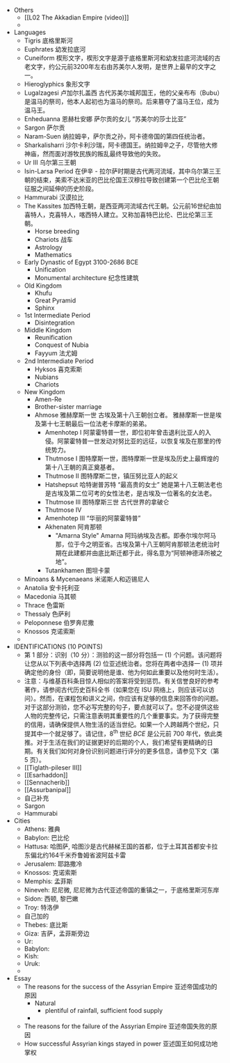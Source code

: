 - Others
	- [[L02 The Akkadian Empire (video)]]
	-
- Languages
	- Tigris 底格里斯河
	- Euphrates 幼发拉底河
	- Cuneiform 楔形文字，楔形文字是源于底格里斯河和幼发拉底河流域的古老文字，约公元前3200年左右由苏美尔人发明，是世界上最早的文字之一。
	- Hieroglyphics 象形文字
	- Lugalzagesi 卢加尔扎盖西 古代苏美尔城邦国王，他的父亲布布（Bubu）是温马的祭司，他本人起初也为温马的祭司。后来篡夺了温马王位，成为温马王。
	- Enheduanna 恩赫杜安娜 萨尔贡的女儿 “苏美尔的莎士比亚”
	- Sargon 萨尔贡
	- Naram-Suen 纳拉姆辛，萨尔贡之孙，阿卡德帝国的第四任统治者。
	- Sharkalisharri 沙尔卡利沙瑞，阿卡德国王。纳拉姆辛之子，尽管他大修神庙，然而面对游牧民族的叛乱最终导致他的失败。
	- Ur III 乌尔第三王朝
	- Isin-Larsa Period 在伊辛 - 拉尔萨时期是古代两河流域，其中乌尔第三王朝的结束，美索不达米亚的巴比伦国王汉穆拉导致创建第一个巴比伦王朝征服之间延伸的历史阶段。
	- Hammurabi 汉谟拉比
	- The Kassites 加西特王朝，是西亚两河流域古代王朝。公元前16世纪由加喜特人，克喜特人，喀西特人建立。又称加喜特巴比伦、巴比伦第三王朝。
		- Horse breeding
		- Chariots 战车
		- Astrology
		- Mathematics
	- Early Dynastic of Egypt 3100-2686 BCE
		- Unification
		- Monumental architecture 纪念性建筑
	- Old Kingdom
		- Khufu
		- Great Pyramid
		- Sphinx
	- 1st Intermediate Period
		- Disintegration
	- Middle Kingdom
		- Reunification
		- Conquest of Nubia
		- Fayyum 法尤姆
	- 2nd Intermediate Period
		- Hyksos 喜克索斯
		- Nubians
		- Chariots
	- New Kingdom
		- Amen-Re
		- Brother-sister marriage
		- Ahmose 雅赫摩斯一世 古埃及第十八王朝创立者。 雅赫摩斯一世是埃及第十七王朝最后一位法老卡摩斯的弟弟。
			- Amenhotep I 阿蒙霍特普一世，即位初年曾击退利比亚人的入侵。阿蒙霍特普一世发动对努比亚的远征，以恢复埃及在那里的传统势力。
			- Thutmose I 图特摩斯一世，图特摩斯一世是埃及历史上最辉煌的第十八王朝的真正奠基者。
			- Thutmose II 图特摩斯二世，镇压努比亚人的起义
			- Hatshepsut 哈特谢普苏特 “最高贵的女士” 她是第十八王朝法老也是古埃及第二位可考的女性法老，是古埃及一位著名的女法老。
			- Thutmose III 图特摩斯三世 古代世界的拿破仑
			- Thutmose IV
			- Amenhotep III “华丽的阿蒙霍特普”
			- Akhenaten 阿肯那顿
				- "Amarna Style" Amarna 阿玛纳埃及古都。即泰尔埃尔阿马那，位于今之明亚省。古埃及第十八王朝阿肯那顿法老统治时期在此建都并由底比斯迁都于此，得名意为“阿顿神德泽所被之地”。
			- Tutankhamen 图坦卡蒙
	- Minoans & Mycenaeans 米诺斯人和迈锡尼人
	- Anatolia 安卡托利亚
	- Macedonia 马其顿
	- Thrace 色雷斯
	- Thessaly 色萨利
	- Peloponnese 伯罗奔尼撒
	- Knossos 克诺索斯
	-
- IDENTIFICATIONS (10 POINTS)
	- 第 1 部分：识别（10 分）：测验的这一部分将包括一 (1) 个问题。该问题将让您从以下列表中选择两 (2) 位亚述统治者。您将在两者中选择一 (1) 项并确定他的身份（即，简要说明他是谁、他为何如此重要以及他何时生活）。
	- 注意：与维基百科条目惊人相似的答案将受到惩罚。有关信誉良好的参考著作，请参阅古代历史百科全书（如果您在 ISU 网络上，则应该可以访问）。然而，在课程包和讲义之间，你应该有足够的信息来回答你的问题。对于这部分测验，您不必写完整的句子，要点就可以了。您不必提供这些人物的完整传记，只需注意表明其重要性的几个重要事实。为了获得完整的信用，请确保提供人物生活的适当世纪。如果一个人跨越两个世纪，只提其中一个就足够了。请记住，$8^{\text {th }}$ 世纪 $B C E$ 是公元前 700 年代，依此类推。对于生活在我们的证据更好的后期的个人，我们希望有更精确的日期。有关我们如何对身份识别问题进行评分的更多信息，请参见下文（第 5 页$）$。
	- [[Tiglath-pileser III]]
	- [[Esarhaddon]]
	- [[Sennacherib]]
	- [[Assurbanipal]]
	- 自己补充
	- Sargon
	- Hammurabi
- Cities
	- Athens: 雅典
	- Babylon: 巴比伦
	- Hattusa: 哈图萨, 哈图沙是古代赫梯王国的首都，位于土耳其首都安卡拉东偏北约164千米乔鲁姆省波阿兹卡雷
	- Jerusalem: 耶路撒冷
	- Knossos: 克诺索斯
	- Memphis: 孟菲斯
	- Nineveh: 尼尼微, 尼尼微为古代亚述帝国的重镇之一，于底格里斯河东岸
	- Sidon: 西顿, 黎巴嫩
	- Troy: 特洛伊
	- 自己加的
	- Thebes: 底比斯
	- Giza: 吉萨，孟菲斯旁边
	- Ur:
	- Babylon:
	- Kish:
	- Uruk:
	-
- Essay
	- The reasons for the success of the Assyrian Empire 亚述帝国成功的原因
		- Natural
			- plentiful of rainfall, sufficient food supply
		-
	- The reasons for the failure of the Assyrian Empire 亚述帝国失败的原因
	- How successful Assyrian kings stayed in power 亚述国王如何成功地掌权